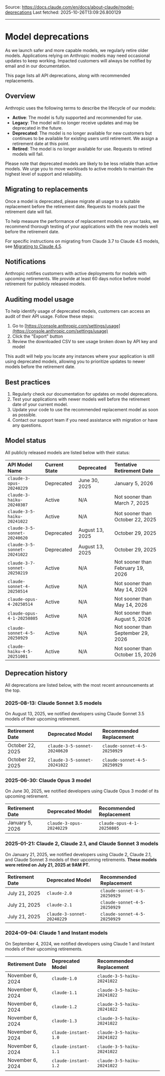Source: https://docs.claude.com/en/docs/about-claude/model-deprecations
Last fetched: 2025-10-26T13:09:26.800129

---

# Model deprecations

As we launch safer and more capable models, we regularly retire older models. Applications relying on Anthropic models may need occasional updates to keep working. Impacted customers will always be notified by email and in our documentation.

This page lists all API deprecations, along with recommended replacements.

## Overview

Anthropic uses the following terms to describe the lifecycle of our models:

* **Active**: The model is fully supported and recommended for use.
* **Legacy**: The model will no longer receive updates and may be deprecated in the future.
* **Deprecated**: The model is no longer available for new customers but continues to be available for existing users until retirement. We assign a retirement date at this point.
* **Retired**: The model is no longer available for use. Requests to retired models will fail.

<Warning>
  Please note that deprecated models are likely to be less reliable than active models. We urge you to move workloads to active models to maintain the highest level of support and reliability.
</Warning>

## Migrating to replacements

Once a model is deprecated, please migrate all usage to a suitable replacement before the retirement date. Requests to models past the retirement date will fail.

To help measure the performance of replacement models on your tasks, we recommend thorough testing of your applications with the new models well before the retirement date.

For specific instructions on migrating from Claude 3.7 to Claude 4.5 models, see [Migrating to Claude 4.5](/en/docs/about-claude/models/migrating-to-claude-4).

## Notifications

Anthropic notifies customers with active deployments for models with upcoming retirements. We provide at least 60 days notice before model retirement for publicly released models.

## Auditing model usage

To help identify usage of deprecated models, customers can access an audit of their API usage. Follow these steps:

1. Go to [https://console.anthropic.com/settings/usage](https://console.anthropic.com/settings/usage)
2. Click the "Export" button
3. Review the downloaded CSV to see usage broken down by API key and model

This audit will help you locate any instances where your application is still using deprecated models, allowing you to prioritize updates to newer models before the retirement date.

## Best practices

1. Regularly check our documentation for updates on model deprecations.
2. Test your applications with newer models well before the retirement date of your current model.
3. Update your code to use the recommended replacement model as soon as possible.
4. Contact our support team if you need assistance with migration or have any questions.

## Model status

All publicly released models are listed below with their status:

| API Model Name               | Current State | Deprecated      | Tentative Retirement Date          |
| :--------------------------- | :------------ | :-------------- | :--------------------------------- |
| `claude-3-opus-20240229`     | Deprecated    | June 30, 2025   | January 5, 2026                    |
| `claude-3-haiku-20240307`    | Active        | N/A             | Not sooner than March 7, 2025      |
| `claude-3-5-haiku-20241022`  | Active        | N/A             | Not sooner than October 22, 2025   |
| `claude-3-5-sonnet-20240620` | Deprecated    | August 13, 2025 | October 29, 2025                   |
| `claude-3-5-sonnet-20241022` | Deprecated    | August 13, 2025 | October 29, 2025                   |
| `claude-3-7-sonnet-20250219` | Active        | N/A             | Not sooner than February 19, 2026  |
| `claude-sonnet-4-20250514`   | Active        | N/A             | Not sooner than May 14, 2026       |
| `claude-opus-4-20250514`     | Active        | N/A             | Not sooner than May 14, 2026       |
| `claude-opus-4-1-20250805`   | Active        | N/A             | Not sooner than August 5, 2026     |
| `claude-sonnet-4-5-20250929` | Active        | N/A             | Not sooner than September 29, 2026 |
| `claude-haiku-4-5-20251001`  | Active        | N/A             | Not sooner than October 15, 2026   |

## Deprecation history

All deprecations are listed below, with the most recent announcements at the top.

### 2025-08-13: Claude Sonnet 3.5 models

On August 13, 2025, we notified developers using Claude Sonnet 3.5 models of their upcoming retirement.

| Retirement Date  | Deprecated Model             | Recommended Replacement      |
| :--------------- | :--------------------------- | :--------------------------- |
| October 22, 2025 | `claude-3-5-sonnet-20240620` | `claude-sonnet-4-5-20250929` |
| October 22, 2025 | `claude-3-5-sonnet-20241022` | `claude-sonnet-4-5-20250929` |

### 2025-06-30: Claude Opus 3 model

On June 30, 2025, we notified developers using Claude Opus 3 model of its upcoming retirement.

| Retirement Date | Deprecated Model         | Recommended Replacement    |
| :-------------- | :----------------------- | :------------------------- |
| January 5, 2026 | `claude-3-opus-20240229` | `claude-opus-4-1-20250805` |

### 2025-01-21: Claude 2, Claude 2.1, and Claude Sonnet 3 models

On January 21, 2025, we notified developers using Claude 2, Claude 2.1, and Claude Sonnet 3 models of their upcoming retirements. **These models were retired on July 21, 2025 at 9AM PT.**

| Retirement Date | Deprecated Model           | Recommended Replacement      |
| :-------------- | :------------------------- | :--------------------------- |
| July 21, 2025   | `claude-2.0`               | `claude-sonnet-4-5-20250929` |
| July 21, 2025   | `claude-2.1`               | `claude-sonnet-4-5-20250929` |
| July 21, 2025   | `claude-3-sonnet-20240229` | `claude-sonnet-4-5-20250929` |

### 2024-09-04: Claude 1 and Instant models

On September 4, 2024, we notified developers using Claude 1 and Instant models of their upcoming retirements.

| Retirement Date  | Deprecated Model     | Recommended Replacement     |
| :--------------- | :------------------- | :-------------------------- |
| November 6, 2024 | `claude-1.0`         | `claude-3-5-haiku-20241022` |
| November 6, 2024 | `claude-1.1`         | `claude-3-5-haiku-20241022` |
| November 6, 2024 | `claude-1.2`         | `claude-3-5-haiku-20241022` |
| November 6, 2024 | `claude-1.3`         | `claude-3-5-haiku-20241022` |
| November 6, 2024 | `claude-instant-1.0` | `claude-3-5-haiku-20241022` |
| November 6, 2024 | `claude-instant-1.1` | `claude-3-5-haiku-20241022` |
| November 6, 2024 | `claude-instant-1.2` | `claude-3-5-haiku-20241022` |